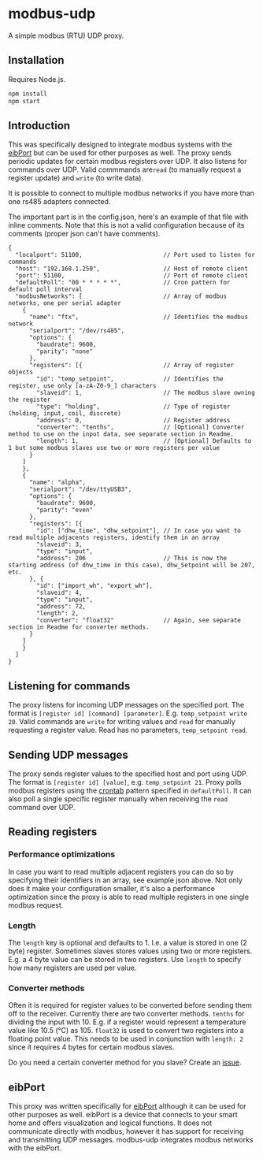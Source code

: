 # modbus-udp
A simple modbus (RTU) UDP proxy.

## Installation
Requires Node.js.
```zsh
npm install
npm start
```

## Introduction
This was specifically designed to integrate modbus systems with the 
[eibPort](http://bab-tec.de/index.php/eibport_v3_en.html) but can be used for
other purposes as well. The proxy sends periodic updates for certain modbus
registers over UDP. It also listens for commands over UDP. Valid commmands
are`read` (to manually request a register update) and `write` (to write data).

It is possible to connect to multiple modbus networks if you have more than
one rs485 adapters connected.

The important part is in the config.json, here's an example of that file with
inline comments. Note that this is not a valid configuration because of its
comments (proper json can't have comments).
```
{
  "localport": 51100,                       // Port used to listen for commands
  "host": "192.168.1.250",                  // Host of remote client
  "port": 51100,                            // Port of remote client
  "defaultPoll": "00 * * * * *",            // Cron pattern for default poll interval
  "modbusNetworks": [                       // Array of modbus networks, one per serial adapter
    {
      "name": "ftx",                        // Identifies the modbus network
      "serialport": "/dev/rs485",
      "options": {
        "baudrate": 9600,
        "parity": "none"
      },
      "registers": [{                       // Array of register objects
        "id": "temp_setpoint",              // Identifies the register, use only [a-zA-Z0-9_] characters
        "slaveid": 1,                       // The modbus slave owning the register
        "type": "holding",                  // Type of register (holding, input, coil, discrete)
        "address": 0,                       // Register address
        "converter": "tenths",              // [Optional] Converter method to use on the input data, see separate section in Readme.
        "length": 1,                        // [Optional] Defaults to 1 but some modbus slaves use two or more registers per value
      }
    ]
    },
    {
      "name": "alpha",
      "serialport": "/dev/ttyUSB3",
      "options": {
        "baudrate": 9600,
        "parity": "even"
      },
      "registers": [{
        "id": ["dhw_time", "dhw_setpoint"], // In case you want to read multiple adjacents registers, identify them in an array
        "slaveid": 3,
        "type": "input",
        "address": 206                      // This is now the starting address (of dhw_time in this case), dhw_Setpoint will be 207, etc.
      }, {
        "id": ["import_wh", "export_wh"],
        "slaveid": 4,
        "type": "input",
        "address": 72,
        "length": 2,
        "converter": "float32"              // Again, see separate section in Readme for converter methods.
      }
    ]
    }
  ]
}
```

## Listening for commands
The proxy listens for incoming UDP messages on the specified port. The format is `[register id] [command] [parameter]`. E.g. `temp_setpoint write 20`. Valid commands are `write` for writing values and `read` for manually requesting a register value. Read has no parameters, `temp_setpoint read`.

## Sending UDP messages
The proxy sends register values to the specified host and port using UDP. The format is `[register id] [value]`, e.g. `temp_setpoint 21`. Proxy polls modbus registers using the [crontab](https://github.com/ncb000gt/node-cron) pattern specified in `defaultPoll`. It can also poll a single specific register manually when receiving the `read` command over UDP.

## Reading registers
### Performance optimizations
In case you want to read multiple adjacent registers you can do so by specifying their identifiers in an array, see example json above. Not only does it make your configuration smaller, it's also a performance optimization since the proxy is able to read multiple registers in one single modbus request.
### Length
The `length` key is optional and defaults to 1. I.e. a value is stored in one (2 byte) register. Sometimes slaves stores values using two or more registers. E.g. a 4 byte value can be stored in two registers. Use `length` to specify how many registers are used per value.
### Converter methods
Often it is required for register values to be converted before sending them off to the receiver. Currently there are two converter methods. `tenths` for dividing the input with 10. E.g. if a register would represent a temperature value like 10.5 (°C) as 105. `float32` is used to convert two registers into a floating point value. This needs to be used in conjunction with `length: 2` since it requires 4 bytes for certain modbus slaves. 

Do you need a certain converter method for you slave? Create an [issue](https://github.com/pakerfeldt/modbus-udp/issues).

## eibPort
This proxy was written specifically for [eibPort](http://bab-tec.de/index.php/eibport_v3_en.html) although it can be used for other purposes as well. eibPort is a device that connects to your smart home and offers visualization and logical functions. It does not communicate directly with modbus, however it has support for receiving and transmitting UDP messages. modbus-udp integrates modbus networks with the eibPort.
